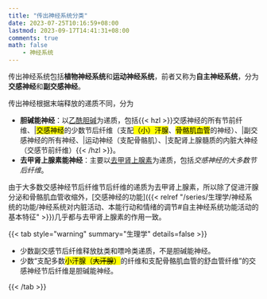 ```yaml
---
title: "传出神经系统分类"
date: 2023-07-25T10:16:59+08:00
lastmod: 2023-09-17T14:41:31+08:00
comments: true
math: false
    - 神经系统
---
```


传出神经系统包括**植物神经系统**和**运动神经系统**，前者又称为**自主神经系统**，分为**交感神经**和**副交感神经**。

传出神经根据末端释放的递质不同，分为

- **胆碱能神经**：以[乙酰胆碱](#乙酰胆碱)为递质，包括{{< hzl >}}交感神经的所有节前纤维、|<mark>交感神经</mark>的少数节后纤维（支配<mark>（小）汗腺</mark>、<mark>骨骼肌血管</mark>的神经）、|副交感神经的所有神经、|运动神经（支配骨骼肌）、|支配肾上腺髓质的内脏大神经（交感节前纤维）{{< /hzl >}}。
- **去甲肾上腺素能神经**：主要以[去甲肾上腺素](#去甲肾上腺素)为递质，包括*交感神经的大多数节后纤维*。

由于大多数交感神经节后纤维节后纤维的递质为去甲肾上腺素，所以除了促进汗腺分泌和骨骼肌血管收缩外，[交感神经的功能]({{< relref "/series/生理学/神经系统的功能/神经系统对内脏活动、本能行动和情绪的调节#自主神经系统功能活动的基本特征" >}})几乎都与去甲肾上腺素的作用一致。

<!--more-->

{{< tab style="warning" summary="生理学" details=false >}}

- 少数副交感节后纤维释放肽类和嘌呤类递质，不是胆碱能神经。
- 少数“支配多数<mark>小汗腺（~~大汗腺~~）</mark>的纤维和支配骨骼肌血管的舒血管纤维”的交感神经节后纤维是胆碱能神经。

{{< /tab >}}
